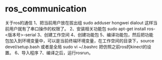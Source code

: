# ros_communication
关于ros的通信
1、把当前用户放在拔出组
sudo adduser hongwei dialout
这样当前用户就有了串口操作的权限了。
2、安装相关功能包
sudo apt-get install ros-<版本号>-serial
3、创建工作空间
4、创建功能包
5、编译功能包，然后把功能包加入到环境变量中，可以是当前终端环境变量，在工作空间的目录下，source devel/setup.bash
或者是全局  sudo vi ~/.bashrc   把仿照之前ros的kinect的设置。
6、导入程序
7、编译之后，运行rosrun。
